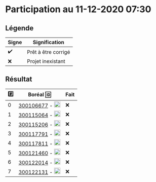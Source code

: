 # Participation au 11-12-2020 07:30

## Légende

| Signe              | Signification                 |
|--------------------|-------------------------------|
| :heavy_check_mark: | Prêt à être corrigé           |
| :x:                | Projet inexistant             |

## Résultat

|:hash:| Boréal :id:                | Fait               |
|------|----------------------------|--------------------|
| 0 | [300106677](https://github.com/leonaldo1994/lab-codage-de-comprehension-en-python) - <image src='https://avatars0.githubusercontent.com/u/71027895?s=460&v=4' width=20 height=20></image> | :x: |
| 1 | [300115064](https://github.com/Naoufal271/lab-codage-de-comprehension-en-python) - <image src='https://avatars0.githubusercontent.com/u/72874987?s=460&v=4' width=20 height=20></image> | :x: |
| 2 | [300115206](https://github.com/itonga/lab-codage-de-comprehension-en-python) - <image src='https://avatars0.githubusercontent.com/u/73952068?s=460&v=4' width=20 height=20></image> | :x: |
| 3 | [300117791](https://github.com/DonMise/lab-codage-de-comprehension-en-python) - <image src='https://avatars0.githubusercontent.com/u/73952191?s=460&v=4' width=20 height=20></image> | :x: | 
| 4 | [300117811](https://github.com/sio-mh/lab-codage-de-comprehension-en-python) - <image src='https://avatars0.githubusercontent.com/u/71027809?s=460&v=4' width=20 height=20></image> | :x: |
| 5 | [300121460](https://github.com/Daveinfo20/lab-codage-de-comprehension-en-python) - <image src='https://avatars0.githubusercontent.com/u/71027883?s=460&v=4' width=20 height=20></image> | :x: |
| 6 | [300122014](https://github.com/sylvainEmm/lab-codage-de-comprehension-en-python) - <image src='https://avatars0.githubusercontent.com/u/71392439?s=460&v=4' width=20 height=20></image> | :x: |
| 7 | [300122131](https://github.com/emsed0/lab-codage-de-comprehension-en-python) - <image src='https://avatars0.githubusercontent.com/u/71394111?s=460&v=4' width=20 height=20></image> | :x:|

